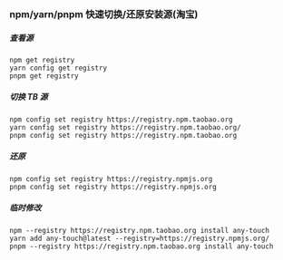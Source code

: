 ### npm/yarn/pnpm 快速切换/还原安装源(淘宝)

##### 查看源

```
npm get registry
yarn config get registry
pnpm get registry
```

##### 切换 TB 源

```
npm config set registry https://registry.npm.taobao.org
yarn config set registry https://registry.npm.taobao.org/
pnpm config set registry https://registry.npm.taobao.org
```

##### 还原

```
npm config set registry https://registry.npmjs.org
pnpm config set registry https://registry.npmjs.org
```

##### 临时修改

```
npm --registry https://registry.npm.taobao.org install any-touch
yarn add any-touch@latest --registry=https://registry.npmjs.org/
pnpm --registry https://registry.npm.taobao.org install any-touch
```
